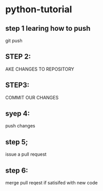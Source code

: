 # python-tutorial
## step 1 learing how to push
git push 

## STEP 2: 
AKE CHANGES TO REPOSITORY 

## STEP3: 
COMMIT OUR CHANGES

## syep 4: 
push changes

## step 5;
issue a pull request 

## step 6: 
merge pull reqest if satisifed with new code